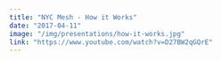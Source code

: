```yaml
---
title: "NYC Mesh - How it Works"
date: "2017-04-11"
image: "/img/presentations/how-it-works.jpg"
link: "https://www.youtube.com/watch?v=D27BW2qGQrE"
---
```


